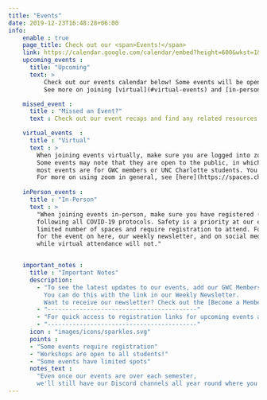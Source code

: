 ```yaml
---
title: "Events"
date: 2019-12-23T16:48:28+06:00
info:
    enable : true
    page_title: Check out our <span>Events!</span>
    link: https://calendar.google.com/calendar/embed?height=600&wkst=1&bgcolor=%23ffffff&ctz=America%2FNew_York&showTitle=0&showPrint=0&showTabs=0&showCalendars=0&src=Z2lybHN3aG9jb2RldW5jY0BnbWFpbC5jb20&src=MDIwMnYxbm1sYnJnOHJvOGZvdWtrMnFuYzRAZ3JvdXAuY2FsZW5kYXIuZ29vZ2xlLmNvbQ&color=%238E24AA&color=%23009688
    upcoming_events :
      title: "Upcoming"
      text: >
          Check out our events calendar below! Some events will be open to the public, UNCC students, or specifically for GWC Members. Unless noted otherwise in the event description, Girls Who Code events are open to all UNCC students. Events that are specifically for GWC members or are open to the public will state this in the event description.
          See more on joining [virtual](#virtual-events) and [in-person events](#in-person-events) and other [important notes](#important-notes) below.

    missed_event :
      title : "Missed an Event?"
      text : Check out our event recaps and find any related resources [here](../portfolio).

    virtual_events  :
      title : "Virtual"
      text : >
        When joining events virtually, make sure you are logged into zoom with your UNCC account if it's a GWC-specific event. 
        Some events may note that they are open to the public, in which case a UNCC account is not required. However, 
        most events are for GWC members or UNC Charlotte students. You can learn more about using your UNCC account with zoom [here](https://spaces.uncc.edu/pages/viewpage.action?pageId=82969679). 
        For more on using zoom in general, see [here](https://spaces.charlotte.edu/display/FAQ/General+Zoom+Information).
    
    inPerson_events :
      title : "In-Person"
      text : >
        "When joining events in-person, make sure you have registered (if required for that particular event) and are 
        following all COVID-19 protocols. Safety is a priority at our events, and this means most in-person events will have a 
        limited number of spaces and require registration to attend. For events where this is the case, it will be noted in the announcement 
        for the event on here, our weekly newsletter, and on social media. If it is a hybrid event, in-person attendance will require registration, 
        while virtual attendance will not."


    important_notes :
      title : "Important Notes"
      description:
        - "To see the latest updates to our events, add our GWC Members calendar to yours! 
          You can do this with the link in our Weekly Newsletter. 
          Want to receive our newsletter? Check out the [Become a Member](../about#become-a-member) section!"
        - "------------------------------------------"
        - "For quick access to registration links for upcoming events and our regular zoom link, see [here](https://linktr.ee/girlswhocode_uncc)."
        - "------------------------------------------"
      icon : "images/icons/sparkles.svg"
      points :
      - "Some events require registration"
      - "Workshops are open to all students!"
      - "Some events have limited spots"
      notes_text : 
        "Even once our events are over each semester, 
        we'll still have our Discord channels all year round where you can start your own study session or social event and chat with other members!"
---
```

